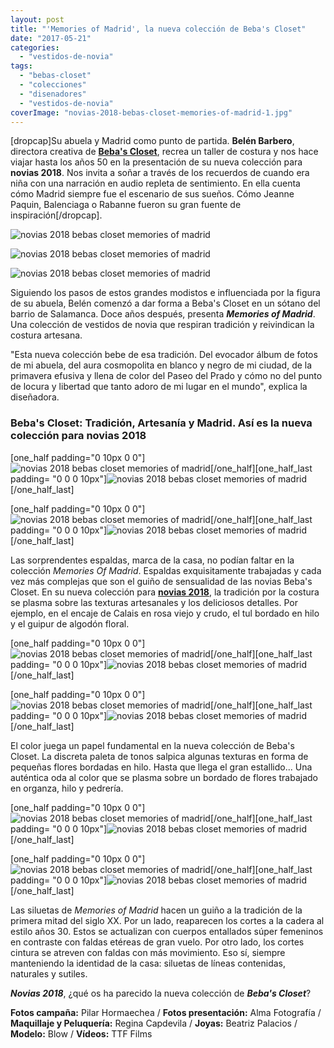 ```yaml
---
layout: post
title: "'Memories of Madrid', la nueva colección de Beba's Closet"
date: "2017-05-21"
categories: 
  - "vestidos-de-novia"
tags: 
  - "bebas-closet"
  - "colecciones"
  - "disenadores"
  - "vestidos-de-novia"
coverImage: "novias-2018-bebas-closet-memories-of-madrid-1.jpg"
---
```


\[dropcap\]Su abuela y Madrid como punto de partida. **Belén Barbero**, directora creativa de [**Beba's Closet**](http://bebascloset.com), recrea un taller de costura y nos hace viajar hasta los años 50 en la presentación de su nueva colección para **novias 2018**. Nos invita a soñar a través de los recuerdos de cuando era niña con una narración en audio repleta de sentimiento. En ella cuenta cómo Madrid siempre fue el escenario de sus sueños. Cómo Jeanne Paquin, Balenciaga o Rabanne fueron su gran fuente de inspiración\[/dropcap\].

![novias 2018 bebas closet memories of madrid](/images/novias-2018-bebas-closet-memories-of-madrid-2.jpg)

![novias 2018 bebas closet memories of madrid](/images/novias-2018-bebas-closet-memories-of-madrid-3.jpg)

![novias 2018 bebas closet memories of madrid](/images/novias-2018-bebas-closet-memories-of-madrid-4.jpg)

Siguiendo los pasos de estos grandes modistos e influenciada por la figura de su abuela, Belén comenzó a dar forma a Beba's Closet en un sótano del barrio de Salamanca. Doce años después, presenta _**Memories of Madrid**_. Una colección de vestidos de novia que respiran tradición y reivindican la costura artesana.

"Esta nueva colección bebe de esa tradición. Del evocador álbum de fotos de mi abuela, del aura cosmopolita en blanco y negro de mi ciudad, de la primavera efusiva y llena de color del Paseo del Prado y cómo no del punto de locura y libertad que tanto adoro de mi lugar en el mundo", explica la diseñadora.

### Beba's Closet: Tradición, Artesanía y Madrid. Así es la nueva colección para novias 2018

\[one\_half padding="0 10px 0 0"\]![novias 2018 bebas closet memories of madrid](/images/novias-2018-bebas-closet-memories-of-madrid-6.jpg)\[/one\_half\]\[one\_half\_last padding= "0 0 0 10px"\]![novias 2018 bebas closet memories of madrid](/images/novias-2018-bebas-closet-memories-of-madrid-5.jpg)\[/one\_half\_last\]

\[one\_half padding="0 10px 0 0"\]![novias 2018 bebas closet memories of madrid](/images/novias-2018-bebas-closet-memories-of-madrid-16.jpg)\[/one\_half\]\[one\_half\_last padding= "0 0 0 10px"\]![novias 2018 bebas closet memories of madrid](/images/novias-2018-bebas-closet-memories-of-madrid-15.jpg)\[/one\_half\_last\]

Las sorprendentes espaldas, marca de la casa, no podían faltar en la colección _Memories Of Madrid_. Espaldas exquisitamente trabajadas y cada vez más complejas que son el guiño de sensualidad de las novias Beba's Closet. En su nueva colección para [**novias 2018**](https://petitpleasures.com/vestidos-de-novia/), la tradición por la costura se plasma sobre las texturas artesanales y los deliciosos detalles. Por ejemplo, en el encaje de Calais en rosa viejo y crudo, el tul bordado en hilo y el guipur de algodón floral.

\[one\_half padding="0 10px 0 0"\]![novias 2018 bebas closet memories of madrid](/images/novias-2018-bebas-closet-memories-of-madrid-8.jpg)\[/one\_half\]\[one\_half\_last padding= "0 0 0 10px"\]![novias 2018 bebas closet memories of madrid](/images/novias-2018-bebas-closet-memories-of-madrid-7.jpg)\[/one\_half\_last\]

\[one\_half padding="0 10px 0 0"\]![novias 2018 bebas closet memories of madrid](/images/novias-2018-bebas-closet-memories-of-madrid-9.jpg)\[/one\_half\]\[one\_half\_last padding= "0 0 0 10px"\]![novias 2018 bebas closet memories of madrid](/images/novias-2018-bebas-closet-memories-of-madrid-10.jpg)\[/one\_half\_last\]

El color juega un papel fundamental en la nueva colección de Beba's Closet. La discreta paleta de tonos salpica algunas texturas en forma de pequeñas flores bordadas en hilo. Hasta que llega el gran estallido... Una auténtica oda al color que se plasma sobre un bordado de flores trabajado en organza, hilo y pedrería.

\[one\_half padding="0 10px 0 0"\]![novias 2018 bebas closet memories of madrid](/images/novias-2018-bebas-closet-memories-of-madrid-13.jpg)\[/one\_half\]\[one\_half\_last padding= "0 0 0 10px"\]![novias 2018 bebas closet memories of madrid](/images/novias-2018-bebas-closet-memories-of-madrid-14.jpg)\[/one\_half\_last\]

\[one\_half padding="0 10px 0 0"\]![novias 2018 bebas closet memories of madrid](/images/novias-2018-bebas-closet-memories-of-madrid-11.jpg)\[/one\_half\]\[one\_half\_last padding= "0 0 0 10px"\]![novias 2018 bebas closet memories of madrid](/images/novias-2018-bebas-closet-memories-of-madrid-12.jpg)\[/one\_half\_last\]

Las siluetas de _Memories of Madrid_ hacen un guiño a la tradición de la primera mitad del siglo XX. Por un lado, reaparecen los cortes a la cadera al estilo años 30. Estos se actualizan con cuerpos entallados súper femeninos en contraste con faldas etéreas de gran vuelo. Por otro lado, los cortes cintura se atreven con faldas con más movimiento. Eso sí, siempre manteniendo la identidad de la casa: siluetas de líneas contenidas, naturales y sutiles.

_**Novias 2018**_, ¿qué os ha parecido la nueva colección de _**Beba's Closet**_?

**Fotos campaña:** Pilar Hormaechea / **Fotos presentación:** Alma Fotografía / **Maquillaje y Peluquería:** Regina Capdevila / **Joyas:** Beatriz Palacios / **Modelo:** Blow / **Vídeos:** TTF Films
